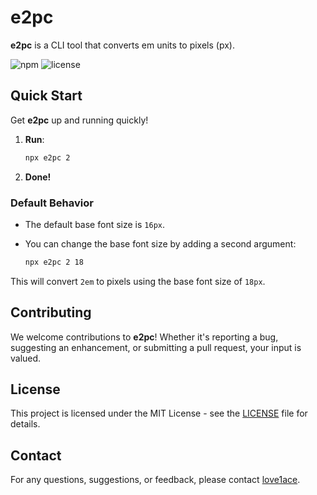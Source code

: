 # e2pc

**e2pc** is a CLI tool that converts em units to pixels (px).

![npm](https://img.shields.io/npm/v/e2pc)
![license](https://img.shields.io/npm/l/e2pc)

## Quick Start

Get **e2pc** up and running quickly!

1. **Run**:
    ```bash
    npx e2pc 2
    ```
2. **Done!**

### Default Behavior

- The default base font size is `16px`. 
- You can change the base font size by adding a second argument:

    ```bash
    npx e2pc 2 18
    ```

This will convert `2em` to pixels using the base font size of `18px`.

## Contributing

We welcome contributions to **e2pc**! Whether it's reporting a bug, suggesting an enhancement, or submitting a pull request, your input is valued.

## License

This project is licensed under the MIT License - see the [LICENSE](LICENSE) file for details.

## Contact

For any questions, suggestions, or feedback, please contact [love1ace](mailto:lovelacedud@gmail.com).